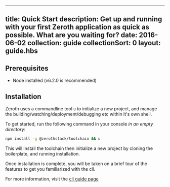 ---
title: Quick Start
description: Get up and running with your first Zeroth application as quick as possible. What are you waiting for?
date: 2016-06-02
collection: guide
collectionSort: 0
layout: guide.hbs
-----------------

## Prerequisites
* Node installed (v6.2.0 is recommended)

## Installation

Zeroth uses a commandline tool `u` to initialize a new project, and manage the building/watching/deployment/debugging etc within it's own shell.

To get started, run the following command in your console *in an empty directory*:

```bash
npm install -g @zerothstack/toolchain && u
```

This will install the toolchain then initialize a new project by cloning the boilerplate, and running installation.

Once installation is complete, you will be taken on a brief tour of the features to get you familiarized with the cli.

For more information, visit the [cli guide page](/guide/cli)
